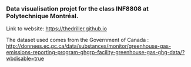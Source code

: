 ### Data visualisation projet for the class INF8808 at Polytechnique Montréal.

Link to website: https://thedriller.github.io

The dataset used comes from the Government of Canada : http://donnees.ec.gc.ca/data/substances/monitor/greenhouse-gas-emissions-reporting-program-ghgrp-facility-greenhouse-gas-ghg-data/?wbdisable=true
